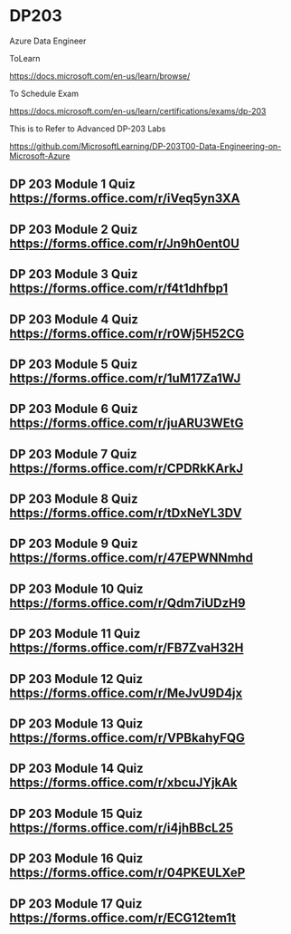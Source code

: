 # DP203
Azure Data Engineer

ToLearn

https://docs.microsoft.com/en-us/learn/browse/

To Schedule Exam


https://docs.microsoft.com/en-us/learn/certifications/exams/dp-203

This is to Refer to Advanced DP-203 Labs


https://github.com/MicrosoftLearning/DP-203T00-Data-Engineering-on-Microsoft-Azure


DP 203 Module 1 Quiz
https://forms.office.com/r/iVeq5yn3XA
---------------------------------------------------------
DP 203 Module 2 Quiz
https://forms.office.com/r/Jn9h0ent0U
---------------------------------------------------------
DP 203 Module 3 Quiz
https://forms.office.com/r/f4t1dhfbp1
---------------------------------------------------------
DP 203 Module 4 Quiz
https://forms.office.com/r/r0Wj5H52CG
---------------------------------------------------------
DP 203 Module 5 Quiz
https://forms.office.com/r/1uM17Za1WJ
---------------------------------------------------------
DP 203 Module 6 Quiz
https://forms.office.com/r/juARU3WEtG
---------------------------------------------------------
DP 203 Module 7 Quiz
https://forms.office.com/r/CPDRkKArkJ
---------------------------------------------------------
DP 203 Module 8 Quiz
https://forms.office.com/r/tDxNeYL3DV
---------------------------------------------------------
DP 203 Module 9 Quiz
https://forms.office.com/r/47EPWNNmhd
---------------------------------------------------------
DP 203 Module 10 Quiz
https://forms.office.com/r/Qdm7iUDzH9
---------------------------------------------------------
DP 203 Module 11 Quiz
https://forms.office.com/r/FB7ZvaH32H
---------------------------------------------------------
DP 203 Module 12 Quiz
https://forms.office.com/r/MeJvU9D4jx
---------------------------------------------------------
DP 203 Module 13 Quiz
https://forms.office.com/r/VPBkahyFQG
---------------------------------------------------------
DP 203 Module 14 Quiz
https://forms.office.com/r/xbcuJYjkAk
---------------------------------------------------------
DP 203 Module 15 Quiz
https://forms.office.com/r/i4jhBBcL25
---------------------------------------------------------
DP 203 Module 16 Quiz
https://forms.office.com/r/04PKEULXeP
---------------------------------------------------------
DP 203 Module 17 Quiz
https://forms.office.com/r/ECG12tem1t
---------------------------------------------------------
